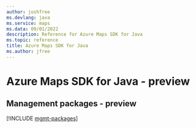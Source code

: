 ```yaml
---
author: joshfree
ms.devlang: java
ms.service: maps
ms.data: 09/01/2022
description: Reference for Azure Maps SDK for Java
ms.topic: reference
title: Azure Maps SDK for Java
ms.author: jfree
---
```

# Azure Maps SDK for Java - preview

## Management packages - preview
[!INCLUDE [mgmt-packages](maps-mgmt-index.md)]